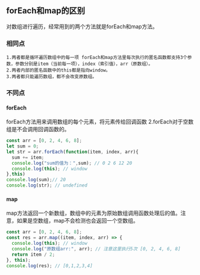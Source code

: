 ## forEach和map的区别
对数组进行遍历，经常用到的两个方法就是forEach和map方法。

### 相同点

```
1.两者都是循环遍历数组中的每一项 forEach和map方法里每次执行的匿名函数都支持3个参数，参数分别是item（当前每一项），index（索引值），arr（原数组）。
2.两者内部的匿名函数中的this都是指向window。
3.两者都只能遍历数组，都不会改变原数组。
```

### 不同点

#### forEach
forEach方法用来调用数组的每个元素，将元素传给回调函数 2.forEach对于空数组是不会调用回调函数的。
```js
const arr = [0, 2, 4, 6, 8];
let sum = 0;
let str = arr.forEach(function(item, index, arr){
  sum += item;
  console.log("sum的值为：",sum); // 0 2 6 12 20
  console.log(this); // window
},this)
console.log(sum);// 20
console.log(str); // undefined
```

#### map
map方法返回一个新数组，数组中的元素为原始数组调用函数处理后的值。注意，如果是空数组，map不会检测也会返回一个空数组。
```js
const arr = [0, 2, 4, 6, 8];
const res = arr.map((item, index, arr) => {
  console.log(this); // window
  console.log("原数组arr:", arr); // 注意这里执行5次 [0, 2, 4, 6, 8]
  return item / 2;
}, this);
console.log(res); // [0,1,2,3,4]
```
